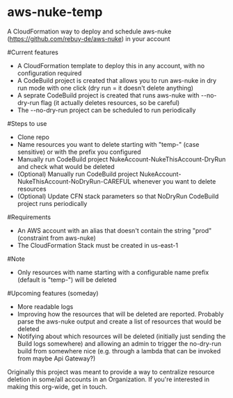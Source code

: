 # aws-nuke-temp
A CloudFormation way to deploy and schedule aws-nuke (https://github.com/rebuy-de/aws-nuke) in your account

#Current features
- A CloudFormation template to deploy this in any account, with no configuration required
- A CodeBuild project is created that allows you to run aws-nuke in dry run mode with one click (dry run = it doesn't delete anything)
- A seprate CodeBuild project is created that runs aws-nuke with --no-dry-run flag (it actually deletes resources, so be careful)
- The --no-dry-run project can be scheduled to run periodically

#Steps to use
- Clone repo
- Name resources you want to delete starting with "temp-" (case sensitive) or with the prefix you configured
- Manually run CodeBuild project NukeAccount-NukeThisAccount-DryRun and check what would be deleted
- (Optional) Manually run CodeBuild project NukeAccount-NukeThisAccount-NoDryRun-CAREFUL whenever you want to delete resources
- (Optional) Update CFN stack parameters so that NoDryRun CodeBuild project runs periodically

#Requirements
- An AWS account with an alias that doesn't contain the string "prod" (constraint from aws-nuke)
- The CloudFormation Stack must be created in us-east-1

#Note
- Only resources with name starting with a configurable name prefix (default is "temp-") will be deleted

#Upcoming features (someday)
- More readable logs
- Improving how the resources that will be deleted are reported. Probably parse the aws-nuke output and create a list of resources that would be deleted
- Notifying about which resources will be deleted (initially just sending the Build logs somewhere) and allowing an admin to trigger the no-dry-run build from somewhere nice (e.g. through a lambda that can be invoked from maybe Api Gateway?)

Originally this project was meant to provide a way to centralize resource deletion in some/all accounts in an Organization. If you're interested in making this org-wide, get in touch.
